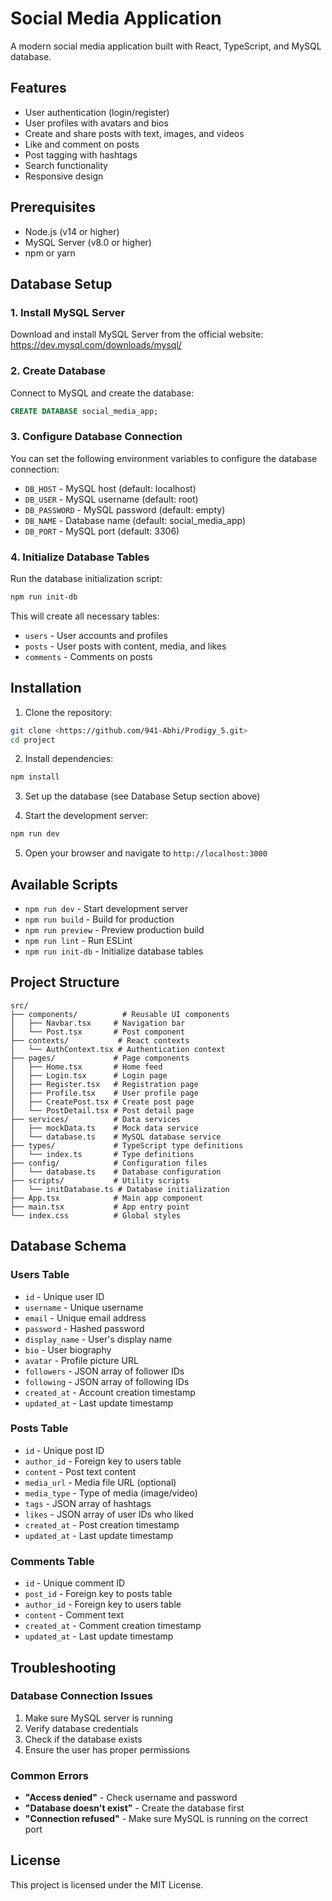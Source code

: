 # Social Media Application

A modern social media application built with React, TypeScript, and MySQL database.

## Features

- User authentication (login/register)
- User profiles with avatars and bios
- Create and share posts with text, images, and videos
- Like and comment on posts
- Post tagging with hashtags
- Search functionality
- Responsive design

## Prerequisites

- Node.js (v14 or higher)
- MySQL Server (v8.0 or higher)
- npm or yarn

## Database Setup

### 1. Install MySQL Server

Download and install MySQL Server from the official website: https://dev.mysql.com/downloads/mysql/

### 2. Create Database

Connect to MySQL and create the database:

```sql
CREATE DATABASE social_media_app;
```

### 3. Configure Database Connection

You can set the following environment variables to configure the database connection:

- `DB_HOST` - MySQL host (default: localhost)
- `DB_USER` - MySQL username (default: root)
- `DB_PASSWORD` - MySQL password (default: empty)
- `DB_NAME` - Database name (default: social_media_app)
- `DB_PORT` - MySQL port (default: 3306)

### 4. Initialize Database Tables

Run the database initialization script:

```bash
npm run init-db
```

This will create all necessary tables:
- `users` - User accounts and profiles
- `posts` - User posts with content, media, and likes
- `comments` - Comments on posts

## Installation

1. Clone the repository:
```bash
git clone <https://github.com/941-Abhi/Prodigy_5.git>
cd project
```

2. Install dependencies:
```bash
npm install
```

3. Set up the database (see Database Setup section above)

4. Start the development server:
```bash
npm run dev
```

5. Open your browser and navigate to `http://localhost:3000`

## Available Scripts

- `npm run dev` - Start development server
- `npm run build` - Build for production
- `npm run preview` - Preview production build
- `npm run lint` - Run ESLint
- `npm run init-db` - Initialize database tables

## Project Structure

```
src/
├── components/          # Reusable UI components
│   ├── Navbar.tsx     # Navigation bar
│   └── Post.tsx       # Post component
├── contexts/           # React contexts
│   └── AuthContext.tsx # Authentication context
├── pages/             # Page components
│   ├── Home.tsx       # Home feed
│   ├── Login.tsx      # Login page
│   ├── Register.tsx   # Registration page
│   ├── Profile.tsx    # User profile page
│   ├── CreatePost.tsx # Create post page
│   └── PostDetail.tsx # Post detail page
├── services/          # Data services
│   ├── mockData.ts    # Mock data service
│   └── database.ts    # MySQL database service
├── types/             # TypeScript type definitions
│   └── index.ts       # Type definitions
├── config/            # Configuration files
│   └── database.ts    # Database configuration
├── scripts/           # Utility scripts
│   └── initDatabase.ts # Database initialization
├── App.tsx            # Main app component
├── main.tsx           # App entry point
└── index.css          # Global styles
```

## Database Schema

### Users Table
- `id` - Unique user ID
- `username` - Unique username
- `email` - Unique email address
- `password` - Hashed password
- `display_name` - User's display name
- `bio` - User biography
- `avatar` - Profile picture URL
- `followers` - JSON array of follower IDs
- `following` - JSON array of following IDs
- `created_at` - Account creation timestamp
- `updated_at` - Last update timestamp

### Posts Table
- `id` - Unique post ID
- `author_id` - Foreign key to users table
- `content` - Post text content
- `media_url` - Media file URL (optional)
- `media_type` - Type of media (image/video)
- `tags` - JSON array of hashtags
- `likes` - JSON array of user IDs who liked
- `created_at` - Post creation timestamp
- `updated_at` - Last update timestamp

### Comments Table
- `id` - Unique comment ID
- `post_id` - Foreign key to posts table
- `author_id` - Foreign key to users table
- `content` - Comment text
- `created_at` - Comment creation timestamp
- `updated_at` - Last update timestamp

## Troubleshooting

### Database Connection Issues

1. Make sure MySQL server is running
2. Verify database credentials
3. Check if the database exists
4. Ensure the user has proper permissions

### Common Errors

- **"Access denied"** - Check username and password
- **"Database doesn't exist"** - Create the database first
- **"Connection refused"** - Make sure MySQL is running on the correct port


## License


This project is licensed under the MIT License. 

